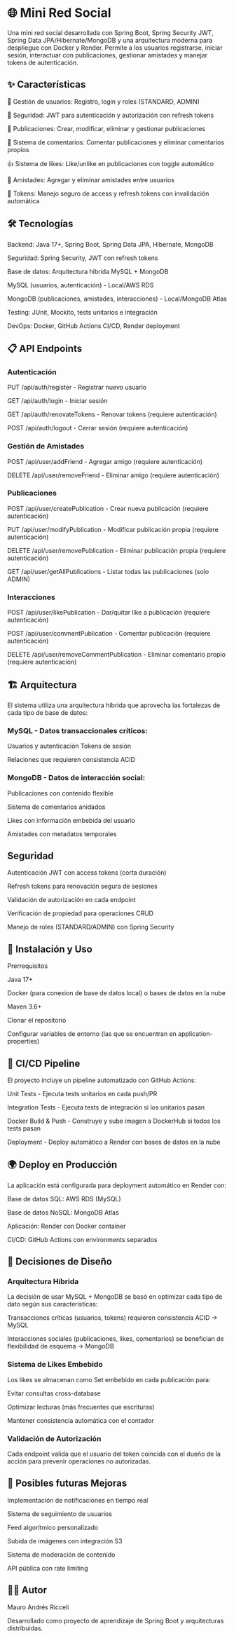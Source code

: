 # 🌐 Mini Red Social

Una mini red social desarrollada con Spring Boot, Spring Security JWT, Spring Data JPA/Hibernate/MongoDB y una arquitectura moderna para despliegue con Docker y Render.
Permite a los usuarios registrarse, iniciar sesión, interactuar con publicaciones, gestionar amistades y manejar tokens de autenticación.
## ✨ Características

👤 Gestión de usuarios: Registro, login y roles (STANDARD, ADMIN) 

🔐 Seguridad: JWT para autenticación y autorización con refresh tokens

📝 Publicaciones: Crear, modificar, eliminar y gestionar publicaciones

💬 Sistema de comentarios: Comentar publicaciones y eliminar comentarios propios

👍 Sistema de likes: Like/unlike en publicaciones con toggle automático

🤝 Amistades: Agregar y eliminar amistades entre usuarios

🔑 Tokens: Manejo seguro de access y refresh tokens con invalidación automática

## 🛠 Tecnologías

Backend: Java 17+, Spring Boot, Spring Data JPA, Hibernate, MongoDB

Seguridad: Spring Security, JWT con refresh tokens

Base de datos: Arquitectura híbrida MySQL + MongoDB

MySQL (usuarios, autenticación) - Local/AWS RDS

MongoDB (publicaciones, amistades, interacciones) - Local/MongoDB Atlas

Testing: JUnit, Mockito, tests unitarios e integración

DevOps: Docker, GitHub Actions CI/CD, Render deployment

##  📋 API Endpoints

### Autenticación

PUT /api/auth/register - Registrar nuevo usuario

GET /api/auth/login - Iniciar sesión

GET /api/auth/renovateTokens - Renovar tokens (requiere autenticación)

POST /api/auth/logout - Cerrar sesión (requiere autenticación)

### Gestión de Amistades

POST /api/user/addFriend - Agregar amigo (requiere autenticación)

DELETE /api/user/removeFriend - Eliminar amigo (requiere autenticación)

### Publicaciones

POST /api/user/createPublication - Crear nueva publicación (requiere autenticación)

PUT /api/user/modifyPublication - Modificar publicación propia (requiere autenticación)

DELETE /api/user/removePublication - Eliminar publicación propia (requiere autenticación)

GET /api/user/getAllPublications - Listar todas las publicaciones (solo ADMIN)

### Interacciones

POST /api/user/likePublication - Dar/quitar like a publicación (requiere autenticación)

POST /api/user/commentPublication - Comentar publicación (requiere autenticación)

DELETE /api/user/removeCommentPublication - Eliminar comentario propio (requiere autenticación)

## 🏗 Arquitectura
El sistema utiliza una arquitectura híbrida que aprovecha las fortalezas de cada tipo de base de datos:

### MySQL - Datos transaccionales críticos:

Usuarios y autenticación
Tokens de sesión

Relaciones que requieren consistencia ACID

### MongoDB - Datos de interacción social:

Publicaciones con contenido flexible

Sistema de comentarios anidados

Likes con información embebida del usuario

Amistades con metadatos temporales

## Seguridad

Autenticación JWT con access tokens (corta duración)

Refresh tokens para renovación segura de sesiones

Validación de autorización en cada endpoint

Verificación de propiedad para operaciones CRUD

Manejo de roles (STANDARD/ADMIN) con Spring Security

## 🚀 Instalación y Uso
Prerrequisitos

Java 17+

Docker (para conexion de base de datos local) o bases de datos en la nube

Maven 3.6+

Clonar el repositorio

Configurar variables de entorno (las que se encuentran en application-properties)

## 🔄 CI/CD Pipeline

El proyecto incluye un pipeline automatizado con GitHub Actions:

Unit Tests - Ejecuta tests unitarios en cada push/PR

Integration Tests - Ejecuta tests de integración si los unitarios pasan

Docker Build & Push - Construye y sube imagen a DockerHub si todos los tests pasan

Deployment - Deploy automático a Render con bases de datos en la nube

## 🌍 Deploy en Producción

La aplicación está configurada para deployment automático en Render con:

Base de datos SQL: AWS RDS (MySQL)

Base de datos NoSQL: MongoDB Atlas

Aplicación: Render con Docker container

CI/CD: GitHub Actions con environments separados

## 📝 Decisiones de Diseño

### Arquitectura Híbrida

La decisión de usar MySQL + MongoDB se basó en optimizar cada tipo de dato según sus características:

Transacciones críticas (usuarios, tokens) requieren consistencia ACID → MySQL

Interacciones sociales (publicaciones, likes, comentarios) se benefician de flexibilidad de esquema → MongoDB

### Sistema de Likes Embebido

Los likes se almacenan como Set embebido en cada publicación para:

Evitar consultas cross-database

Optimizar lecturas (más frecuentes que escrituras)

Mantener consistencia automática con el contador

### Validación de Autorización

Cada endpoint valida que el usuario del token coincida con el dueño de la acción para prevenir operaciones no autorizadas.

## 🚧 Posibles futuras Mejoras

Implementación de notificaciones en tiempo real

Sistema de seguimiento de usuarios

Feed algorítmico personalizado

Subida de imágenes con integración S3

Sistema de moderación de contenido

API pública con rate limiting

## 👨‍💻 Autor

Mauro Andrés Ricceli

Desarrollado como proyecto de aprendizaje de Spring Boot y arquitecturas distribuidas.
